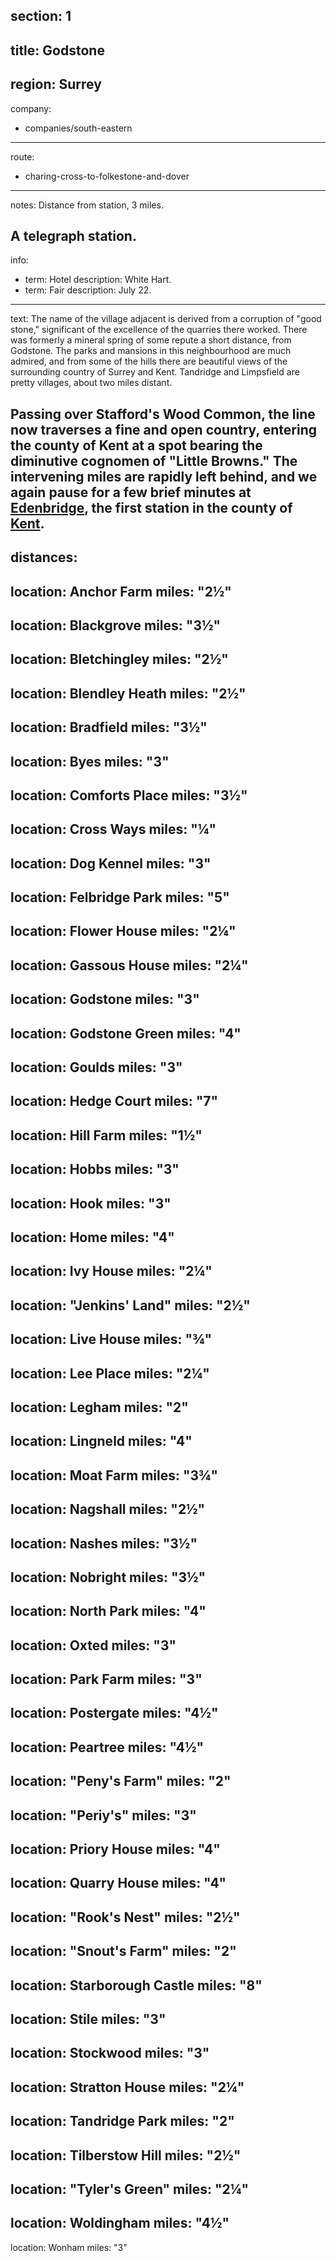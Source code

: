 section: 1
----
title: Godstone
----
region: Surrey
----
company:
- companies/south-eastern
----
route:
- charing-cross-to-folkestone-and-dover
----
notes: Distance from station, 3 miles.

A telegraph station.
----
info:
- term: Hotel
  description: White Hart.
- term: Fair
  description: July 22.
----
text: The name of the village adjacent is derived from a corruption of "good stone," significant of the excellence of the quarries there worked. There was formerly a mineral spring of some repute a short distance, from Godstone. The parks and mansions in this neighbourhood are much admired, and from some of the hills there are beautiful views of the surrounding country of Surrey and Kent. Tandridge and Limpsfield are pretty villages, about two miles distant.

Passing over Stafford's Wood Common, the line now traverses a fine and open country, entering the county of Kent at a spot bearing the diminutive cognomen of "Little Browns." The intervening miles are rapidly left behind, and we again pause for a few brief minutes at [Edenbridge](/stations/edenbridge), the first station in the county of [Kent](/regions/england/kent).
----
distances:
- 
  location: Anchor Farm
  miles: "2½"
- 
  location: Blackgrove
  miles: "3½"
- 
  location: Bletchingley
  miles: "2½"
- 
  location: Blendley Heath
  miles: "2½"
- 
  location: Bradfield
  miles: "3½"
- 
  location: Byes
  miles: "3"
- 
  location: Comforts Place
  miles: "3½"
- 
  location: Cross Ways
  miles: "¼"
- 
  location: Dog Kennel
  miles: "3"
- 
  location: Felbridge Park
  miles: "5"
- 
  location: Flower House
  miles: "2¼"
- 
  location: Gassous House
  miles: "2¼"
- 
  location: Godstone
  miles: "3"
- 
  location: Godstone Green
  miles: "4"
- 
  location: Goulds
  miles: "3"
- 
  location: Hedge Court
  miles: "7"
- 
  location: Hill Farm
  miles: "1½"
- 
  location: Hobbs
  miles: "3"
- 
  location: Hook
  miles: "3"
- 
  location: Home
  miles: "4"
- 
  location: Ivy House
  miles: "2¼"
- 
  location: "Jenkins' Land"
  miles: "2½"
- 
  location: Live House
  miles: "¾"
- 
  location: Lee Place
  miles: "2¼"
- 
  location: Legham
  miles: "2"
- 
  location: Lingneld
  miles: "4"
- 
  location: Moat Farm
  miles: "3¾"
- 
  location: Nagshall
  miles: "2½"
- 
  location: Nashes
  miles: "3½"
- 
  location: Nobright
  miles: "3½"
- 
  location: North Park
  miles: "4"
- 
  location: Oxted
  miles: "3"
- 
  location: Park Farm
  miles: "3"
- 
  location: Postergate
  miles: "4½"
- 
  location: Peartree
  miles: "4½"
- 
  location: "Peny's Farm"
  miles: "2"
- 
  location: "Periy's"
  miles: "3"
- 
  location: Priory House
  miles: "4"
- 
  location: Quarry House
  miles: "4"
- 
  location: "Rook's Nest"
  miles: "2½"
- 
  location: "Snout's Farm"
  miles: "2"
- 
  location: Starborough Castle
  miles: "8"
- 
  location: Stile
  miles: "3"
- 
  location: Stockwood
  miles: "3"
- 
  location: Stratton House
  miles: "2¼"
- 
  location: Tandridge Park
  miles: "2"
- 
  location: Tilberstow Hill
  miles: "2½"
- 
  location: "Tyler's Green"
  miles: "2¼"
- 
  location: Woldingham
  miles: "4½"
- 
  location: Wonham
  miles: "3"
